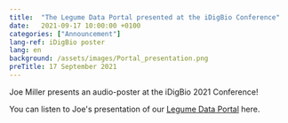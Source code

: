 ```yaml
---
title:  "The Legume Data Portal presented at the iDigBio Conference"
date:   2021-09-17 10:00:00 +0100
categories: ["Announcement"]
lang-ref: iDigBio poster
lang: en
background: /assets/images/Portal_presentation.png
preTitle: 17 September 2021
---
```


Joe Miller presents an audio-poster at the iDigBio 2021 Conference! 

You can listen to Joe's presentation of our [Legume Data Portal](https://drive.google.com/file/d/1SXTUgrYo-XxEzlEVaPuZKi7G3BVHV8e0/view) here.
